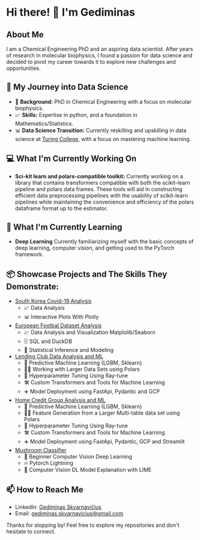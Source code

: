 
# Hi there! 👋 I'm Gediminas

## About Me
I am a Chemical Engineering PhD and an aspiring data scientist. After years of research in molecular biophysics, I found a passion for data science and decided to pivot my career towards it to explore new challenges and opportunities.

## 🚀 My Journey into Data Science
- 🔬 **Background:** PhD in Chemical Engineering with a focus on molecular biophysics.
- 📈 **Skills:** Expertise in python, and a foundation in Mathematics/Statistics.
- 📊 **Data Science Transition:** Currently reskilling and upskilling in data science at [Turing College](https://www.turingcollege.com), with a focus on mastering machine learning.

## 💻 What I'm Currently Working On
- **Sci-kit learn and polars-compatible toolkit:** Currently working on a library that contains transformers compatible with both the scikit-learn pipeline and polars data frames. These tools will aid in constructing efficient data preprocessing pipelines with the usability of scikit-learn pipelines while maintaining the convenience and efficiency of the polars dataframe format up to the estimator.

## 📖 What I'm Currently Learning
- **Deep Learning** Currently familiarizing myself with the basic concepts of deep learning, computer vision, and getting used to the PyTorch framework.
## 📦 Showcase Projects and The Skills They Demonstrate:
* [South Korea Covid-19 Analysis](https://github.com/gediminas-skvarnavicius/s-korea-covid-19-analysis)
  - 📈 Data Analysis
  - 📊 Interactive Plots With Plotly
* [European Footbal Dataset Analysis](https://github.com/gediminas-skvarnavicius/football-db-analysis)
  - 📈 Data Analysis and Visualization Matplolib/Seaborn
  - 🗄️ SQL and DuckDB
  - 📐 Statistical Inference and Modeling
* [Lending Club Data Analysis and ML](https://github.com/gediminas-skvarnavicius/lending-club)
  - 🤖 Predictive Machine Learning (LGBM, Sklearn)
  - 🐻‍❄️ Working with Larger Data Sets using Polars
  - 🔧 Hyperparameter Tuning Using Ray-tune
  - 🛠️ Custom Transformers and Tools for Machine Learning
  - ✈️ Model Deployment using FastApi, Pydantic and GCP
* [Home Credit Group Analysis and ML](https://github.com/gediminas-skvarnavicius/home-credit-group-ml)
  - 🤖 Predictive Machine Learning (LGBM, Sklearn)
  - 🐻‍❄️ Feature Generation from a Larger Multi-table data set using Polars
  - 🔧 Hyperparameter Tuning Using Ray-tune
  - 🛠️ Custom Transformers and Tools for Machine Learning
  - ✈️ Model Deployment using FastApi, Pydantic, GCP and Streamlit
* [Mushroom Classifier](https://github.com/gediminas-skvarnavicius/mushroom-classifier)
  - 🍄 Beginner Computer Vision Deep Learning 
  - 🔥 Pytorch Lightning
  - 🎴 Computer Vision DL Model Explanation with LIME

## 📫 How to Reach Me
- LinkedIn: [Gediminas Skvarnavičius](https://www.linkedin.com/in/gediminas-skvarnavicius/)
- Email: gediminas.skvarnavicius@gmail.com

Thanks for stopping by! Feel free to explore my repositories and don't hesitate to connect.
